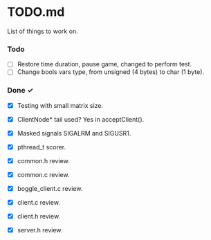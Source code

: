 # TODO.md

List of things to work on.

### Todo

- [ ] Restore time duration, pause game, changed to perform test.
- [ ] Change bools vars type, from unsigned (4 bytes) to char (1 byte).

### Done ✓


- [x] Testing with small matrix size. 
- [x] ClientNode* tail used? Yes in acceptClient().
- [x] Masked signals SIGALRM and SIGUSR1.
- [x] pthread_t scorer.
- [x] common.h review.
- [x] common.c review.
- [x] boggle_client.c review.
- [x] client.c review.
- [x] client.h review.
- [x] server.h review.


